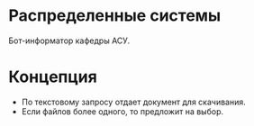# Распределенные системы
Бот-информатор кафедры АСУ. 

# Концепция
* По текстовому запросу отдает документ для скачивания. 
* Если файлов более одного, то предложит на выбор.